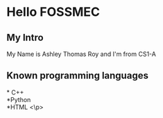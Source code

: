 <h1><b>Hello FOSSMEC</b></h1>
<h2><b>My Intro</b></h2>
<p> My Name is Ashley Thomas Roy and I'm from CS1-A</p>
<h2><b>Known programming languages</b></h2>
<p>
 * C++
 </br>
 *Python
 </br>
 *HTML
<\p>
